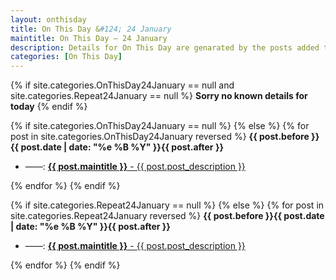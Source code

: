 ```yaml
---
layout: onthisday
title: On This Day &#124; 24 January
maintitle: On This Day — 24 January
description: Details for On This Day are genarated by the posts added to the website so the content is subject to changes/updates over time.
categories: [On This Day]
---
```


{% if site.categories.OnThisDay24January == null and site.categories.Repeat24January == null %}
<strong>Sorry no known details for today</strong>
{% endif %}

{% if site.categories.OnThisDay24January == null %}
{% else %}
{% for post in site.categories.OnThisDay24January reversed %}
<strong>{{ post.before }}{{ post.date | date: "%e %B %Y" }}{{ post.after }}</strong>
<ul>
<li> ——: <a class="{{ post.class }}" href="{{ post.url }}"><strong>{{ post.maintitle }}</strong> - {{ post.post_description }}</a></li>
</ul>
{% endfor %}
{% endif %}

{% if site.categories.Repeat24January == null %}
{% else %}
{% for post in site.categories.Repeat24January reversed %}
<strong>{{ post.before }}{{ post.date | date: "%e %B %Y" }}{{ post.after }}</strong>
<ul>
<li> ——: <a class="{{ post.class }}" href="{{ post.url }}"><strong>{{ post.maintitle }}</strong> - {{ post.post_description }}</a></li>
</ul>
{% endfor %}
{% endif %}
